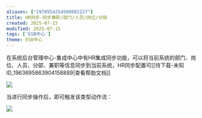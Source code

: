 ```yaml
---
aliases: ["1970554254500802227"]
title: HR同步-同步兼职/部门/人员/岗位/分部
created: 2025-07-15
modified: 2025-07-15
tags: ['ESB中心']
theme: ESB中心
---
```


在系统后台管理中心-集成中心中有HR集成同步功能，可以将当前系统的部门、岗位、人员、分部、兼职等信息同步到当前系统，HR同步配置可[[待下载-未知ID_1963695863904158889|查看帮助文档]]

![](50e8ba33a160453797d75be39180cf3d.jpg)

当进行同步操作后，即可触发该类型动作流：

![](bf68382866ebd73f4e8ef3925d393651.jpg)